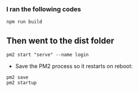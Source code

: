 ### I ran the following codes
```
npm run build
```
## Then went to the dist folder
```
pm2 start "serve" --name login
```
- Save the PM2 process so it restarts on reboot:
```
pm2 save
pm2 startup
```